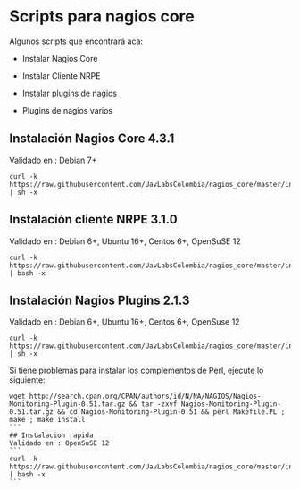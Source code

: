 # Scripts para nagios core

Algunos scripts que encontrará aca:

* Instalar Nagios Core

* Instalar Cliente NRPE

* Instalar plugins de nagios

* Plugins de nagios varios

## Instalación Nagios Core 4.3.1
Validado en : Debian 7+
```
curl -k https://raw.githubusercontent.com/UavLabsColombia/nagios_core/master/install_nagios.sh | sh -x
```

## Instalación cliente NRPE 3.1.0
Validado en : Debian 6+, Ubuntu 16+, Centos 6+, OpenSuSE 12
```
curl -k https://raw.githubusercontent.com/UavLabsColombia/nagios_core/master/install_nrpe.sh | bash -x
```

## Instalación Nagios Plugins 2.1.3
Validado en : Debian 6+, Ubuntu 16+, Centos 6+, OpenSuse 12
```
curl -k https://raw.githubusercontent.com/UavLabsColombia/nagios_core/master/install_nagiosplugins.sh | sh -x
```
Si tiene problemas para instalar los complementos de Perl, ejecute lo siguiente:
````
wget http://search.cpan.org/CPAN/authors/id/N/NA/NAGIOS/Nagios-Monitoring-Plugin-0.51.tar.gz && tar -zxvf Nagios-Monitoring-Plugin-0.51.tar.gz && cd Nagios-Monitoring-Plugin-0.51 && perl Makefile.PL ; make ; make install
```
## Instalacion rapida
Validado en : OpenSuSE 12
```
curl -k https://raw.githubusercontent.com/UavLabsColombia/nagios_core/master/install_configure_cliente_plugins.sh | bash -x
```
